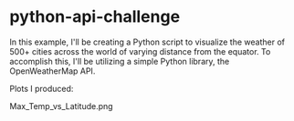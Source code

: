 # python-api-challenge
In this example, I'll be creating a Python script to visualize the weather of 500+ cities across the world of varying distance from the equator. To accomplish this, I'll be utilizing a simple Python library, the OpenWeatherMap API. 

Plots I produced: 

Max_Temp_vs_Latitude.png

